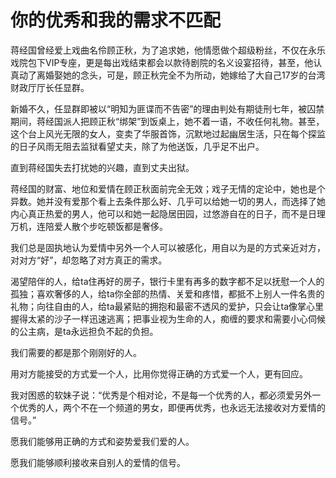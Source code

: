 # 你的优秀和我的需求不匹配

蒋经国曾经爱上戏曲名伶顾正秋，为了追求她，他情愿做个超级粉丝，不仅在永乐戏院包下VIP专座，更是每出戏结束都会以款待剧院的名义设宴招待，甚至，他认真动了离婚娶她的念头，可是，顾正秋完全不为所动，她嫁给了大自己17岁的台湾财政厅厅长任显群。 

新婚不久，任显群即被以“明知为匪谍而不告密”的理由判处有期徒刑七年，被囚禁期间，蒋经国派人把顾正秋“绑架”到饭桌上，她不着一语，不收任何礼物。甚至，这个台上风光无限的女人，变卖了华服首饰，沉默地过起幽居生活，只在每个探监的日子风雨无阻去监狱看望丈夫，除了为他送饭，几乎足不出户。 

直到蒋经国失去打扰她的兴趣，直到丈夫出狱。 

蒋经国的财富、地位和爱情在顾正秋面前完全无效；戏子无情的定论中，她也是个异数。她并没有爱那个看上去条件那么好、几乎可以给她一切的男人，而选择了她内心真正热爱的男人，他可以和她一起隐居田园，过悠游自在的日子，而不是日理万机，连陪爱人散个步吃顿饭都是奢侈。 

我们总是固执地认为爱情中另外一个人可以被感化，用自以为是的方式亲近对方，对对方“好”，却忽略了对方真正的需求。 

渴望陪伴的人，给ta住再好的房子，银行卡里有再多的数字都不足以抚慰一个人的孤独；喜欢奢侈的人，给ta你全部的热情、关爱和疼惜，都抵不上别人一件名贵的礼物；向往自由的人，给ta最紧贴的拥抱和最密不透风的爱护，只会让ta像掌心里握得太紧的沙子一样迅速逃离；把事业视为生命的人，痴缠的要求和需要小心伺候的公主病，是ta永远担负不起的负担。 

我们需要的都是那个刚刚好的人。 

用对方能接受的方式爱一个人，比用你觉得正确的方式爱一个人，更有回应。 

我对困惑的软妹子说：“优秀是个相对论，不是每一个优秀的人，都必须爱另外一个优秀的人，两个不在一个频道的男女，即便再优秀，也永远无法接收对方爱情的信号。” 

愿我们能够用正确的方式和姿势爱我们爱的人。 

愿我们能够顺利接收来自别人的爱情的信号。